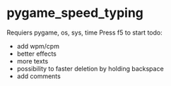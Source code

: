 # pygame_speed_typing
Requiers pygame, os, sys, time
Press f5 to start
todo:
- add wpm/cpm
- better effects
- more texts
- possibility to faster deletion by holding backspace
- add comments
